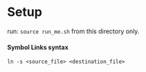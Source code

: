 # Setup
run: `source run_me.sh` from this directory only.

#### Symbol Links syntax
`ln -s <source_file> <destination_file>`
